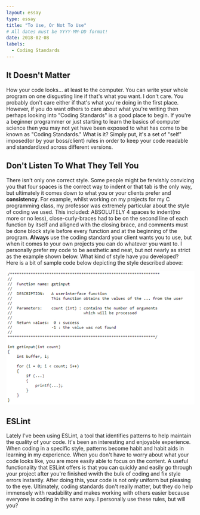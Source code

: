 ```yaml
---
layout: essay
type: essay
title: "To Use, Or Not To Use"
# All dates must be YYYY-MM-DD format!
date: 2018-02-08
labels:
  - Coding Standards
---
```



## It Doesn't Matter
How your code looks... at least to the computer. You can write your whole program on one disgusting line if that's what you want. I don't care. You probably don't care either if that's what you're doing in the first place. However, if you do want others to care about what you're writing then perhaps looking into "Coding Standards" is a good place to begin. If you're a beginner programmer or just starting to learn the basics of computer science then you may not yet have been exposed to what has come to be known as "Coding Standards." What is it? Simply put, it's a set of "self" imposed(or by your boss/client) rules in order to keep your code readable and standardized across different versions. 

## Don't Listen To What They Tell You
There isn't only one correct style. Some people might be fervishly convicing you that four spaces is the correct way to indent or that tab is the only way, but ultimately it comes down to what you or your clients prefer and **consistency**. For example, whilst working on my projects for my C programming class, my professor was extremely particular about the style of coding we used. This included: ABSOLUTELY 4 spaces to indent(no more or no less), close-curly-braces had to be on the second line of each function by itself and alligned with the closing brace, and comments must be done block style before every function and at the beginning of the program. **Always** use the coding standard your client wants you to use, but when it comes to your own projects you can do whatever you want to. I personally prefer my code to be aesthetic and neat, but not nearly as strict as the example shown below. What kind of style have you developed?  
Here is a bit of sample code below depicting the style described above:

<img class="ui square floated image" src="../images/codingStyle.png">

## ESLint
Lately I've been using ESLint, a tool that identifies patterns to help maintain the quality of your code. It's been an interesting and enjoyable experience. When coding in a specific style, patterns become habit and habit aids in learning in my experience. When you don't have to worry about what your code looks like, you are more easily able to focus on the content. A useful functionality that ESLint offers is that you can quickly and easily go through your project after you're finished wwith the bulk of coding and fix style errors instantly. After doing this, your code is not only uniform but pleasing to the eye. Ultimately, coding standards don't really matter, but they do help immensely with readability and makes working with others easier because everyone is coding in the same way. I personally use these rules, but will you?



